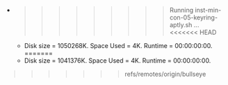 * >>>>>>>>> Running inst-min-con-05-keyring-aptly.sh ...
<<<<<<< HEAD
  * Disk size = 1050268K. Space Used = 4K. Runtime = 00:00:00:00.
=======
  * Disk size = 1041376K. Space Used = 4K. Runtime = 00:00:00:00.
>>>>>>> refs/remotes/origin/bullseye

